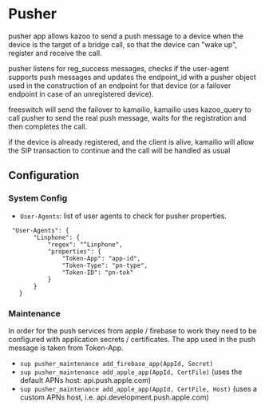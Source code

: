 
# Pusher
pusher app allows kazoo to send a push message to a device when the device is the target of a bridge call, so that the device can "wake up", register and receive the call.

pusher listens for reg_success messages, checks if the user-agent supports push messages and updates the endpoint_id with a pusher object used in the construction of an endpoint for that device (or a failover endpoint in case of an unregistered device).

freeswitch will send the failover to kamailio, kamailio uses kazoo_query to call pusher to send the real push message, waits for the registration and then completes the call.

if the device is already registered, and the client is alive, kamailio will allow the SIP transaction to continue and the call will be handled as usual

## Configuration

### System Config

* `User-Agents`: list of user agents to check for pusher properties.

```
 "User-Agents": {
       "Linphone": {
           "regex": "^Linphone",
           "properties": {
               "Token-App": "app-id",
               "Token-Type": "pn-type",
               "Token-ID": "pn-tok"
           }
       }
   }
```

### Maintenance

In order for the push services from apple / firebase to work they need to be configured with application secrets / certificates. The app used in the push message is taken from Token-App.

* `sup pusher_maintenance add_firebase_app(AppId, Secret)`
* `sup pusher_maintenance add_apple_app(AppId, CertFile)` (uses the default APNs host: api.push.apple.com)
* `sup pusher_maintenance add_apple_app(AppId, CertFile, Host)` (uses a custom APNs host, i.e. api.development.push.apple.com)
